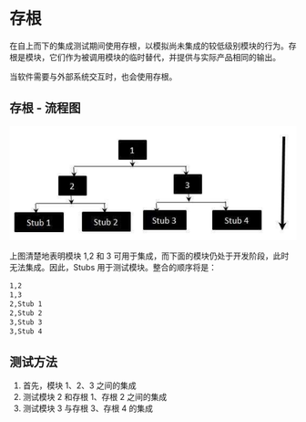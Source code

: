 # 存根

在自上而下的集成测试期间使用存根，以模拟尚未集成的较低级别模块的行为。存根是模块，它们作为被调用模块的临时替代，并提供与实际产品相同的输出。

当软件需要与外部系统交互时，也会使用存根。

## 存根 - 流程图

![Stubs在自上而下的集成测试中的作用](../screenshot/2019-05-30-16-35-16.png)

上图清楚地表明模块 1,2 和 3 可用于集成，而下面的模块仍处于开发阶段，此时无法集成。因此，Stubs 用于测试模块。整合的顺序将是：

```vi
1,2
1,3
2,Stub 1
2,Stub 2
3,Stub 3
3,Stub 4
```

## 测试方法

1. 首先，模块 1、2、3 之间的集成
1. 测试模块 2 和存根 1、存根 2 之间的集成
1. 测试模块 3 与存根 3、存根 4 的集成
